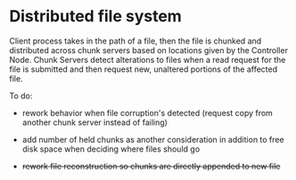# Distributed file system

Client process takes in the path of a file, then the file is chunked and distributed across chunk servers based on locations given by the Controller Node. Chunk Servers detect alterations to files when a read request for the file is submitted and then request new, unaltered portions of the affected file.

To do: 
* rework behavior when file corruption's detected (request copy from another chunk server instead of failing)
* add number of held chunks as another consideration in addition to free disk space when deciding where files should go

* ~~rework file reconstruction so chunks are directly appended to new file~~
